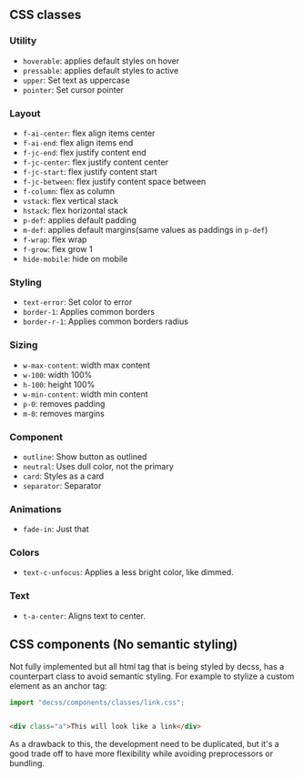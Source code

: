 ## CSS classes

### Utility

- `hoverable`: applies default styles on hover
- `pressable`: applies default styles to active
- `upper`: Set text as uppercase
- `pointer`: Set cursor pointer

### Layout

- `f-ai-center`: flex align items center
- `f-ai-end`: flex align items end
- `f-jc-end`: flex justify content end
- `f-jc-center`: flex justify content center
- `f-jc-start`: flex justify content start
- `f-jc-between`: flex justify content space between
- `f-column`: flex as column
- `vstack`: flex vertical stack
- `hstack`: flex horizontal stack
- `p-def`: applies default padding
- `m-def`: applies default margins(same values as paddings in `p-def`)
- `f-wrap`: flex wrap
- `f-grow`: flex grow 1
- `hide-mobile`: hide on mobile

### Styling

- `text-error`: Set color to error
- `border-1`: Applies common borders
- `border-r-1`: Applies common borders radius

### Sizing

- `w-max-content`: width max content
- `w-100`: width 100%
- `h-100`: height 100%
- `w-min-content`: width min content
- `p-0`: removes padding
- `m-0`: removes margins

### Component

- `outline`: Show button as outlined
- `neutral`: Uses dull color, not the primary
- `card`: Styles as a card
- `separator`: Separator

### Animations

- `fade-in`: Just that

### Colors

- `text-c-unfocus`: Applies a less bright color, like dimmed.

### Text

- `t-a-center`: Aligns text to center.

## CSS components (No semantic styling)

Not fully implemented but all html tag that is being styled by decss, has a counterpart class to avoid semantic
styling.
For example to stylize a custom element as an anchor tag:

```javascript
import "decss/components/classes/link.css";
```

```html

<div class="a">This will look like a link</div>
```

As a drawback to this, the development need to be duplicated, but it's a good trade off to have more flexibility while
avoiding preprocessors or bundling.

